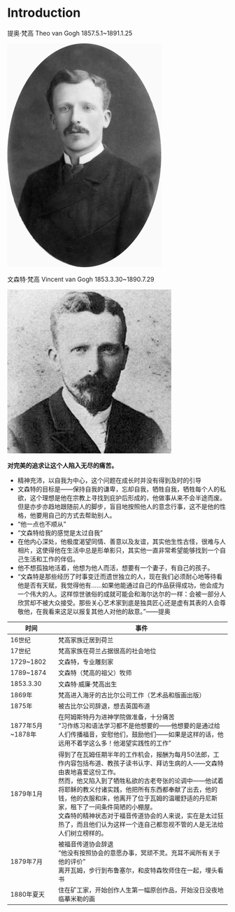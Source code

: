 # Introduction

提奥·梵高 Theo van Gogh 1857.5.1~1891.1.25

<img src="assets/Theo_van_Gogh_(1888).jpg" alt="Theo_van_Gogh_(1888)" style="zoom:50%;" />

文森特·梵高  Vincent van Gogh 1853.3.30~1890.7.29

![Vincent van Gogh photo](assets/1.-Vincent-van-Gogh.jpg)

**对完美的追求让这个人陷入无尽的痛苦。**

- 精神充沛，以自我为中心，这个问题在成长时并没有得到及时的引导
- 文森特的目标是——保持自我的谦卑，忘却自我，牺牲自我，牺牲每个人的私欲，这个理想是他在宗教上寻找到庇护后形成的，他做事从来不会半途而废。但是亦步亦趋地跟随前人的脚步，盲目地按照他人的意念行事，这不是他的性格，他要用自己的方式去帮助别人。
- “他一点也不顺从”
- “文森特给我的感觉是太过自我”
- 在他内心深处，他极度渴望同情、善意以及友谊，其实他生性古怪，很难与人相片，这使得他在生活中总是形单影只，其实他一直非常希望能够找到一个自己生活和工作的伴侣。
- 他不想孤独地活着，他想为他人而活，想要有一个妻子，有自己的孩子。
- “文森特是那些经历了时事变迁而遗世独立的人，现在我们必须耐心地等待看他是否有天赋，我觉得他有……如果他能通过自己的作品获得成功，他会成为一个伟大的人。这样惊世骇俗的成就可能会和海尔达尔的一样：会被一部分人欣赏却不被大众接受。那些关心艺术家到底是独具匠心还是虚有其表的人会尊敬他，在我看来这足以报复其他人对他的敌意。”——提奥

| 时间             | 事件                                                         |
| ---------------- | ------------------------------------------------------------ |
| 16世纪           | 梵高家族迁居到荷兰                                           |
| 17世纪           | 梵高家族在荷兰占据很高的社会地位                             |
| 1729~1802        | 文森特，专业雕刻家                                           |
| 1789~1874        | 文森特（梵高的祖父）牧师                                     |
| 1853.3.30        | 文森特·威廉·梵高出生                                         |
| 1869年           | 梵高进入海牙的古比尔公司工作（艺术品和版画出版）             |
| 1875年           | 被古比尔公司辞退，想去英国布道                               |
| 1877年5月~1878年 | 在阿姆斯特丹为进神学院做准备，十分痛苦<br />“习作练习和语法学习都不是他想要的——他想要的是通过给人们传播福音，安慰他们，鼓励他们——如果是这样的话，他远用不着学这么多！他渴望实践性的工作” |
| 1879年1月        | 得到了在瓦姆任期半年的工作机会，报酬为每月50法郎，工作内容包括布道、教孩子读书认字、拜访生病的人——文森特由衷地喜爱这份工作。<br />然而，他又陷入到了牺牲私欲的古老夸张的论调中——他试着将耶稣的教义付诸实践，他把所有东西都奉献了出去，他的钱，他的衣服和床，他离开了位于瓦姆的温暖舒适的丹尼斯家，租下了一间条件简陋的小棚屋。<br />文森特的精神状态对于福音传道协会的人来说，实在是太过狂热了，而且他们认为这样一个连自己都忽视不管的人是无法给人们树立榜样的。 |
| 1879年7月        | 被福音传道协会辞退<br />“他没有按照协会的意愿办事，冥顽不灵。充耳不闻所有关于他的评价”<br />离开瓦姆，步行到布鲁塞尔，和皮特森牧师住在一起，埋头看书 |
| 1880年夏天       | 住在矿工家，开始创作人生第一幅原创作品，开始没日没夜地临摹米勒的画 |

